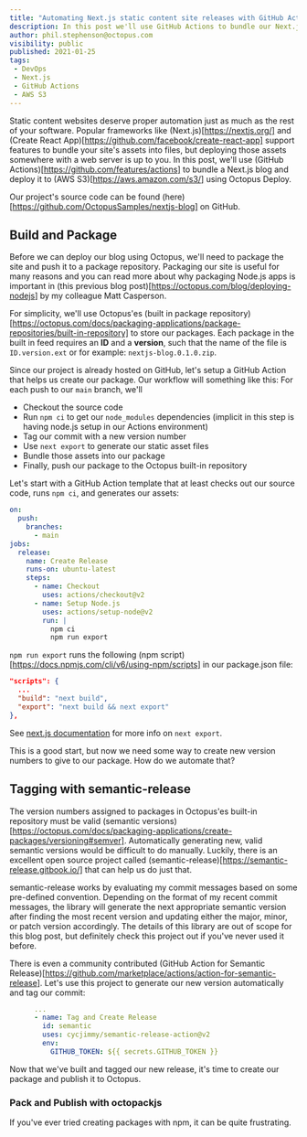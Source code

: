 ```yaml
---
title: "Automating Next.js static content site releases with GitHub Actions and Octopus Deploy"
description: In this post we'll use GitHub Actions to bundle our Next.js assets and deploy them to AWS S3 using Octopus Deploy.
author: phil.stephenson@octopus.com
visibility: public
published: 2021-01-25
tags:
 - DevOps
 - Next.js
 - GitHub Actions
 - AWS S3
---
```


Static content websites deserve proper automation just as much as the rest of your software. Popular frameworks like (Next.js)[https://nextjs.org/] and (Create React App)[https://github.com/facebook/create-react-app] support features to bundle your site's assets into files, but deploying those assets somewhere with a web server is up to you. In this post, we'll use (GitHub Actions)[https://github.com/features/actions] to bundle a Next.js blog and deploy it to (AWS S3)[https://aws.amazon.com/s3/] using Octopus Deploy.

Our project's source code can be found (here)[https://github.com/OctopusSamples/nextjs-blog] on GitHub.

## Build and Package

Before we can deploy our blog using Octopus, we'll need to package the site and push it to a package repository. Packaging our site is useful for many reasons and you can read more about why packaging Node.js apps is important in (this previous blog post)[https://octopus.com/blog/deploying-nodejs] by my colleague Matt Casperson.

For simplicity, we'll use Octopus'es (built in package repository)[https://octopus.com/docs/packaging-applications/package-repositories/built-in-repository] to store our packages. Each package in the built in feed requires an **ID** and a **version**, such that the name of the file is `ID.version.ext` or for example: `nextjs-blog.0.1.0.zip`.

Since our project is already hosted on GitHub, let's setup a GitHub Action that helps us create our package. Our workflow will something like this:
For each push to our `main` branch, we'll
- Checkout the source code
- Run `npm ci` to get our `node_modules` dependencies (implicit in this step is having node.js setup in our Actions environment)
- Tag our commit with a new version number
- Use `next export` to generate our static asset files
- Bundle those assets into our package
- Finally, push our package to the Octopus built-in repository

Let's start with a GitHub Action template that at least checks out our source code, runs `npm ci`, and generates our assets:

```yaml
on:
  push:
    branches:
      - main
jobs:
  release:
    name: Create Release
    runs-on: ubuntu-latest
    steps:
      - name: Checkout
        uses: actions/checkout@v2
      - name: Setup Node.js
        uses: actions/setup-node@v2
        run: |
          npm ci
          npm run export
```

`npm run export` runs the following (npm script)[https://docs.npmjs.com/cli/v6/using-npm/scripts] in our package.json file:
```json
"scripts": {
  ...
  "build": "next build",
  "export": "next build && next export"
},
```

See [next.js documentation](https://nextjs.org/docs/advanced-features/static-html-export) for more info on `next export`.

This is a good start, but now we need some way to create new version numbers to give to our package. How do we automate that?

## Tagging with semantic-release

The version numbers assigned to packages in Octopus'es built-in repository must be valid (semantic versions)[https://octopus.com/docs/packaging-applications/create-packages/versioning#semver]. Automatically generating new, valid semantic versions would be difficult to do manually. Luckily, there is an excellent open source project called (semantic-release)[https://semantic-release.gitbook.io/] that can help us do just that.

semantic-release works by evaluating my commit messages based on some pre-defined convention. Depending on the format of my recent commit messages, the library will generate the next appropriate semantic version after finding the most recent version and updating either the major, minor, or patch version accordingly. The details of this library are out of scope for this blog post, but definitely check this project out if you've never used it before.

There is even a community contributed (GitHub Action for Semantic Release)[https://github.com/marketplace/actions/action-for-semantic-release]. Let's use this project to generate our new version automatically and tag our commit:

```yaml
      ...
      - name: Tag and Create Release
        id: semantic
        uses: cycjimmy/semantic-release-action@v2
        env:
          GITHUB_TOKEN: ${{ secrets.GITHUB_TOKEN }}
```

Now that we've built and tagged our new release, it's time to create our package and publish it to Octopus.

### Pack and Publish with octopackjs

If you've ever tried creating packages with npm, it can be quite frustrating.